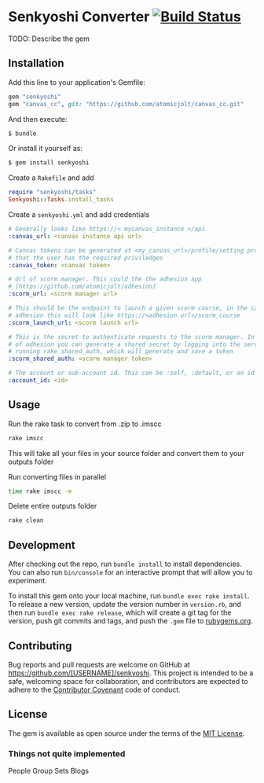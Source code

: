# Senkyoshi Converter [![Build Status](https://travis-ci.org/atomicjolt/senkyoshi.svg?branch=master)](https://travis-ci.org/atomicjolt/senkyoshi)

TODO: Describe the gem

## Installation

Add this line to your application's Gemfile:

```ruby
gem "senkyoshi"
gem "canvas_cc", git: "https://github.com/atomicjolt/canvas_cc.git"
```

And then execute:
```sh
$ bundle
```

Or install it yourself as:
```sh
$ gem install senkyoshi
```

Create a `Rakefile` and add
```ruby
require "senkyoshi/tasks"
Senkyoshi::Tasks.install_tasks
```

Create a `senkyoshi.yml` and add credentials
```yaml
# Generally looks like https://< mycanvas_instance >/api
:canvas_url: <canvas instance api url>

# Canvas tokens can be generated at <my_canvas_url>/profile/setting provided
# that the user has the required priviledges
:canvas_token: <canvas token>

# Url of scorm manager. This could the the adhesion app
# [https://github.com/atomicjolt/adhesion]
:scorm_url: <scorm manager url>

# This should be the endpoint to launch a given scorm course, in the case of
# adhesion this will look like https://<adhesion url>/scorm_course
:scorm_launch_url: <scorm launch url>

# This is the secret to authenticate requests to the scorm manager. In the case
# of adhesion you can generate a shared secret by logging into the server and
# running rake shared_auth, which will generate and save a token
:scorm_shared_auth: <scorm manager token>

# The account or sub-account id. This can be :self, :default, or an id
:account_id: <id>
```

## Usage

Run the rake task to convert from .zip to .imscc
```sh
rake imscc
```
This will take all your files in your source folder and convert them to your outputs folder

Run converting files in parallel
```sh
time rake imscc -m
```

Delete entire outputs folder
```sh
rake clean
```

## Development

After checking out the repo, run `bundle install` to install dependencies. You can also run `bin/console` for an interactive prompt that will allow you to experiment.

To install this gem onto your local machine, run `bundle exec rake install`. To release a new version, update the version number in `version.rb`, and then run `bundle exec rake release`, which will create a git tag for the version, push git commits and tags, and push the `.gem` file to [rubygems.org](https://rubygems.org).

## Contributing

Bug reports and pull requests are welcome on GitHub at https://github.com/[USERNAME]/senkyoshi. This project is intended to be a safe, welcoming space for collaboration, and contributors are expected to adhere to the [Contributor Covenant](http://contributor-covenant.org) code of conduct.


## License

The gem is available as open source under the terms of the [MIT License](http://opensource.org/licenses/MIT).


### Things not quite implemented
People Group Sets
Blogs
